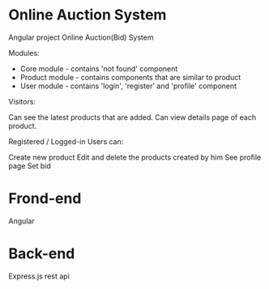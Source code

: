# Online Auction System
Angular project Online Auction(Bid) System

Modules:

- Core module - contains 'not found' component 
- Product module - contains components that are similar to product 
- User module - contains 'login', 'register' and 'profile' component 

Visitors:

Can see the latest products that are added. Can view details page of each product.

Registered / Logged-in Users can:

Create new product 
Edit and delete the products created by him See profile page Set bid

# Frond-end
Angular

# Back-end
Express.js rest api
